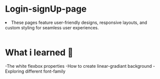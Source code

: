 # Login-signUp-page

<li>These pages feature user-friendly designs, responsive layouts, and custom styling for seamless user experiences.</li><br>

# What i learned 🧠
-The white flexbox properties
-How to create linear-gradiant background 
-Exploring different font-family

